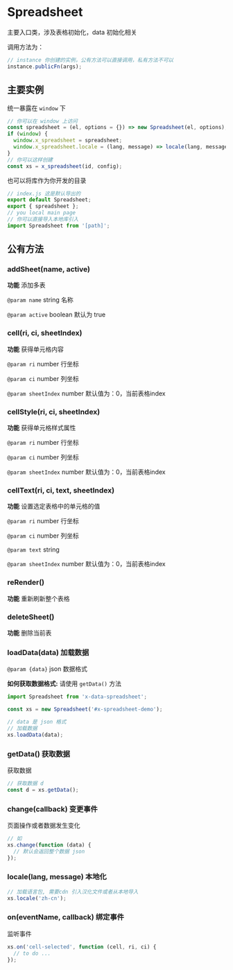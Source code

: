 # Spreadsheet

主要入口类，涉及表格初始化，data 初始化相关

调用方法为：

```js
// instance 你创建的实例，公有方法可以直接调用，私有方法不可以
instance.publicFn(args);
```

## 主要实例

统一暴露在 `window` 下

```javascript
// 你可以在 window 上访问
const spreadsheet = (el, options = {}) => new Spreadsheet(el, options);
if (window) {
  window.x_spreadsheet = spreadsheet;
  window.x_spreadsheet.locale = (lang, message) => locale(lang, message);
}
// 你可以这样创建
const xs = x_spreadsheet(id, config);
```

也可以将库作为你开发的目录

```js
// index.js 这是默认导出的
export default Spreadsheet;
export { spreadsheet };
// you local main page
// 你可以直接导入本地库引入
import Spreadsheet from '[path]';
```

## 公有方法

### addSheet(name, active)

**功能** 添加多表

`@param name` string 名称

`@param active` boolean 默认为 true

### cell(ri, ci, sheetIndex)

**功能** 获得单元格内容

`@param ri` number 行坐标

`@param ci` number 列坐标

`@param sheetIndex` number 默认值为：0，当前表格index

### cellStyle(ri, ci, sheetIndex)

**功能** 获得单元格样式属性

`@param ri` number 行坐标

`@param ci` number 列坐标

`@param sheetIndex` number 默认值为：0，当前表格index

### cellText(ri, ci, text, sheetIndex)

**功能** 设置选定表格中的单元格的值

`@param ri` number 行坐标

`@param ci` number 列坐标

`@param text` string

`@param sheetIndex` number 默认值为：0，当前表格index

### reRender()

**功能** 重新刷新整个表格

### deleteSheet()

**功能** 删除当前表

### loadData(data) 加载数据

`@param {data}` json 数据格式

**如何获取数据格式:** 请使用 `getData()` 方法

```js
import Spreadsheet from 'x-data-spreadsheet';

const xs = new Spreadsheet('#x-spreadsheet-demo');

// data 是 json 格式
// 加载数据
xs.loadData(data);
```

### getData() 获取数据

获取数据

```js
// 获取数据 d
const d = xs.getData();
```

### change(callback) 变更事件

页面操作或者数据发生变化

```js
// 如
xs.change(function (data) {
  // 默认会返回整个数据 json
});
```

### locale(lang, message) 本地化

```js
// 加载语言包, 需要cdn 引入汉化文件或者从本地导入
xs.locale('zh-cn');
```

### on(eventName, callback) 绑定事件

监听事件

```js
xs.on('cell-selected', function (cell, ri, ci) {
  // to do ...
});
```
